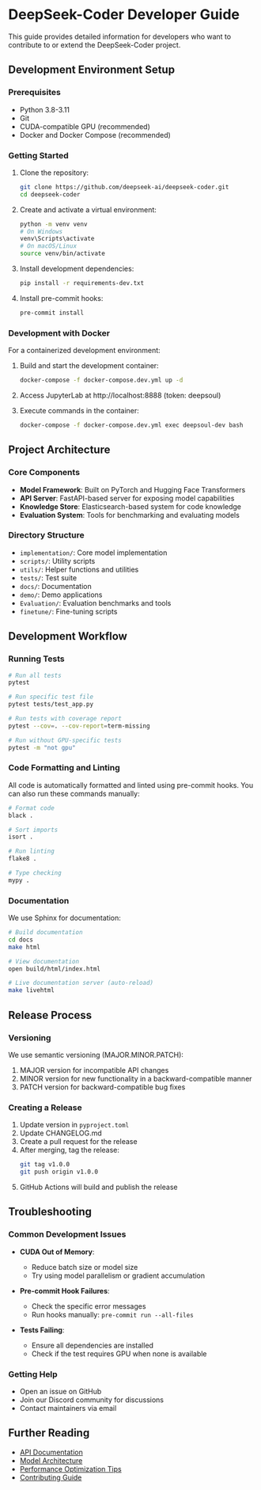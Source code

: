 # DeepSeek-Coder Developer Guide

This guide provides detailed information for developers who want to contribute to or extend the DeepSeek-Coder project.

## Development Environment Setup

### Prerequisites

- Python 3.8-3.11
- Git
- CUDA-compatible GPU (recommended)
- Docker and Docker Compose (recommended)

### Getting Started

1. Clone the repository:
   ```bash
   git clone https://github.com/deepseek-ai/deepseek-coder.git
   cd deepseek-coder
   ```

2. Create and activate a virtual environment:
   ```bash
   python -m venv venv
   # On Windows
   venv\Scripts\activate
   # On macOS/Linux
   source venv/bin/activate
   ```

3. Install development dependencies:
   ```bash
   pip install -r requirements-dev.txt
   ```

4. Install pre-commit hooks:
   ```bash
   pre-commit install
   ```

### Development with Docker

For a containerized development environment:

1. Build and start the development container:
   ```bash
   docker-compose -f docker-compose.dev.yml up -d
   ```

2. Access JupyterLab at http://localhost:8888 (token: deepsoul)

3. Execute commands in the container:
   ```bash
   docker-compose -f docker-compose.dev.yml exec deepsoul-dev bash
   ```

## Project Architecture

### Core Components

- **Model Framework**: Built on PyTorch and Hugging Face Transformers
- **API Server**: FastAPI-based server for exposing model capabilities
- **Knowledge Store**: Elasticsearch-based system for code knowledge
- **Evaluation System**: Tools for benchmarking and evaluating models

### Directory Structure

- `implementation/`: Core model implementation
- `scripts/`: Utility scripts
- `utils/`: Helper functions and utilities
- `tests/`: Test suite
- `docs/`: Documentation
- `demo/`: Demo applications
- `Evaluation/`: Evaluation benchmarks and tools
- `finetune/`: Fine-tuning scripts

## Development Workflow

### Running Tests

```bash
# Run all tests
pytest

# Run specific test file
pytest tests/test_app.py

# Run tests with coverage report
pytest --cov=. --cov-report=term-missing

# Run without GPU-specific tests
pytest -m "not gpu"
```

### Code Formatting and Linting

All code is automatically formatted and linted using pre-commit hooks. You can also run these commands manually:

```bash
# Format code
black .

# Sort imports
isort .

# Run linting
flake8 .

# Type checking
mypy .
```

### Documentation

We use Sphinx for documentation:

```bash
# Build documentation
cd docs
make html

# View documentation
open build/html/index.html

# Live documentation server (auto-reload)
make livehtml
```

## Release Process

### Versioning

We use semantic versioning (MAJOR.MINOR.PATCH):

1. MAJOR version for incompatible API changes
2. MINOR version for new functionality in a backward-compatible manner
3. PATCH version for backward-compatible bug fixes

### Creating a Release

1. Update version in `pyproject.toml`
2. Update CHANGELOG.md
3. Create a pull request for the release
4. After merging, tag the release:
   ```bash
   git tag v1.0.0
   git push origin v1.0.0
   ```
5. GitHub Actions will build and publish the release

## Troubleshooting

### Common Development Issues

- **CUDA Out of Memory**:
  - Reduce batch size or model size
  - Try using model parallelism or gradient accumulation

- **Pre-commit Hook Failures**:
  - Check the specific error messages
  - Run hooks manually: `pre-commit run --all-files`

- **Tests Failing**:
  - Ensure all dependencies are installed
  - Check if the test requires GPU when none is available

### Getting Help

- Open an issue on GitHub
- Join our Discord community for discussions
- Contact maintainers via email

## Further Reading

- [API Documentation](docs/api/index.md)
- [Model Architecture](docs/architecture.md)
- [Performance Optimization Tips](docs/performance.md)
- [Contributing Guide](CONTRIBUTING.md)
